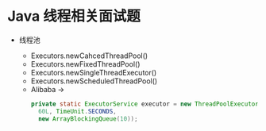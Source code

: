 # Java 线程相关面试题


- 线程池

    -  Executors.newCahcedThreadPool()
    -  Executors.newFixedThreadPool()
    -  Executors.newSingleThreadExecutor()
    -  Executors.newScheduledThreadPool()
    -  Alibaba ->
        ```java
        private static ExecutorService executor = new ThreadPoolExecutor(10, 10,
          60L, TimeUnit.SECONDS,
          new ArrayBlockingQueue(10));
        ```